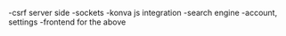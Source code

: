 -csrf server side
-sockets
-konva js integration
-search engine
-account, settings
-frontend for the above
